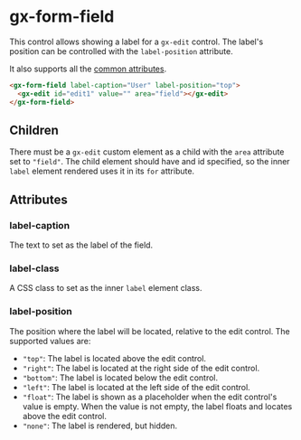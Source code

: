 # gx-form-field

This control allows showing a label for a `gx-edit` control. The label's position can be controlled with the `label-position` attribute.

It also supports all the [common attributes](../common/readme.md#attributes).

```html
<gx-form-field label-caption="User" label-position="top">
  <gx-edit id="edit1" value="" area="field"></gx-edit>
</gx-form-field>
```

## Children

There must be a `gx-edit` custom element as a child with the `area` attribute set to `"field"`.
The child element should have and id specified, so the inner `label` element rendered uses it in its `for` attribute.

## Attributes

### label-caption

The text to set as the label of the field.

### label-class

A CSS class to set as the inner `label` element class.

### label-position

The position where the label will be located, relative to the edit control. The supported values are:

* `"top"`: The label is located above the edit control.
* `"right"`: The label is located at the right side of the edit control.
* `"bottom"`: The label is located below the edit control.
* `"left"`: The label is located at the left side of the edit control.
* `"float"`: The label is shown as a placeholder when the edit control's value is empty. When the value is not empty, the label floats and locates above the edit control.
* `"none"`: The label is rendered, but hidden.
